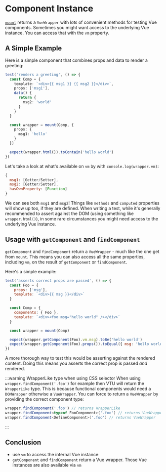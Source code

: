 # Component Instance

[`mount`](/api/#mount) returns a `VueWrapper` with lots of convenient methods for testing Vue components. Sometimes you might want access to the underlying Vue instance. You can access that with the `vm` property.

## A Simple Example

Here is a simple component that combines props and data to render a greeting:

```ts
test('renders a greeting', () => {
  const Comp = {
    template: `<div>{{ msg1 }} {{ msg2 }}</div>`,
    props: ['msg1'],
    data() {
      return {
        msg2: 'world'
      }
    }
  }

  const wrapper = mount(Comp, {
    props: {
      msg1: 'hello'
    }
  })

  expect(wrapper.html()).toContain('hello world')
})
```

Let's take a look at what's available on `vm` by with `console.log(wrapper.vm)`:

```js
{
  msg1: [Getter/Setter],
  msg2: [Getter/Setter],
  hasOwnProperty: [Function]
}
```

We can see both `msg1` and `msg2`! Things like `methods` and `computed` properties will show up too, if they are defined. When writing a test, while it's generally recommended to assert against the DOM (using something like `wrapper.html()`), in some rare circumstances you might need access to the underlying Vue instance. 

## Usage with `getComponent` and `findComponent`

`getComponent` and `findComponent` return a `VueWrapper` - much like the one get from `mount`. This means you can also access all the same properties, including `vm`, on the result of `getComponent` or `findComponent`.

Here's a simple example:

```js
test('asserts correct props are passed', () => {
  const Foo = {
    props: ['msg'],
    template: `<div>{{ msg }}</div>`
  }

  const Comp = {
    components: { Foo },
    template: `<div><foo msg="hello world" /></div>`
  }

  const wrapper = mount(Comp)

  expect(wrapper.getComponent(Foo).vm.msg).toBe('hello world')
  expect(wrapper.getComponent(Foo).props()).toEqual({ msg: 'hello world' })
})
```

A more thorough way to test this would be asserting against the rendered content. Doing this means you asserts the correct prop is passed *and* rendered.

:::warning WrapperLike type when using CSS selector
When using `wrapper.findComponent('.foo')` for example then VTU will return the `WrapperLike` type. This is because functional components
would need a `DOMWrapper` otherwise a `VueWrapper`. You can force to return a `VueWrapper` by providing the correct component type:

```typescript
wrapper.findComponent('.foo') // returns WrapperLike
wrapper.findComponent<typeof FooComponent>('.foo') // returns VueWrapper
wrapper.findComponent<DefineComponent>('.foo') // returns VueWrapper
```
:::

## Conclusion

- use `vm` to access the internal Vue instance
- `getComponent` and `findComponent` return a Vue wrapper. Those Vue instances are also available via `vm`
